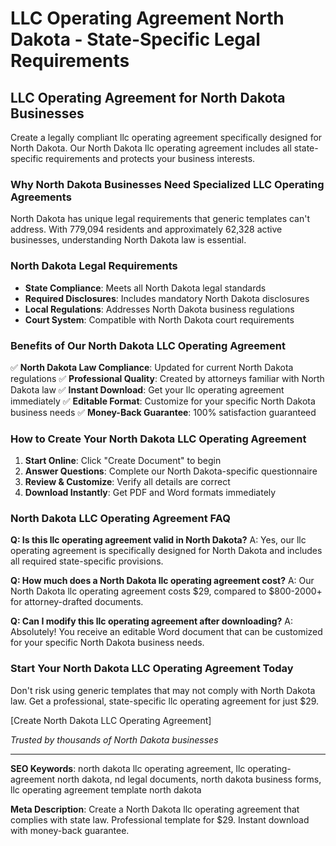 # LLC Operating Agreement North Dakota - State-Specific Legal Requirements

## LLC Operating Agreement for North Dakota Businesses

Create a legally compliant llc operating agreement specifically designed for North Dakota. Our North Dakota llc operating agreement includes all state-specific requirements and protects your business interests.

### Why North Dakota Businesses Need Specialized LLC Operating Agreements

North Dakota has unique legal requirements that generic templates can't address. With 779,094 residents and approximately 62,328 active businesses, understanding North Dakota law is essential.

### North Dakota Legal Requirements

- **State Compliance**: Meets all North Dakota legal standards
- **Required Disclosures**: Includes mandatory North Dakota disclosures
- **Local Regulations**: Addresses North Dakota business regulations
- **Court System**: Compatible with North Dakota court requirements

### Benefits of Our North Dakota LLC Operating Agreement

✅ **North Dakota Law Compliance**: Updated for current North Dakota regulations
✅ **Professional Quality**: Created by attorneys familiar with North Dakota law
✅ **Instant Download**: Get your llc operating agreement immediately
✅ **Editable Format**: Customize for your specific North Dakota business needs
✅ **Money-Back Guarantee**: 100% satisfaction guaranteed

### How to Create Your North Dakota LLC Operating Agreement

1. **Start Online**: Click "Create Document" to begin
2. **Answer Questions**: Complete our North Dakota-specific questionnaire
3. **Review & Customize**: Verify all details are correct
4. **Download Instantly**: Get PDF and Word formats immediately

### North Dakota LLC Operating Agreement FAQ

**Q: Is this llc operating agreement valid in North Dakota?**
A: Yes, our llc operating agreement is specifically designed for North Dakota and includes all required state-specific provisions.

**Q: How much does a North Dakota llc operating agreement cost?**
A: Our North Dakota llc operating agreement costs $29, compared to $800-2000+ for attorney-drafted documents.

**Q: Can I modify this llc operating agreement after downloading?**
A: Absolutely! You receive an editable Word document that can be customized for your specific North Dakota business needs.

### Start Your North Dakota LLC Operating Agreement Today

Don't risk using generic templates that may not comply with North Dakota law. Get a professional, state-specific llc operating agreement for just $29.

[Create North Dakota LLC Operating Agreement]

_Trusted by thousands of North Dakota businesses_

---

**SEO Keywords**: north dakota llc operating agreement, llc operating-agreement north dakota, nd legal documents, north dakota business forms, llc operating agreement template north dakota

**Meta Description**: Create a North Dakota llc operating agreement that complies with state law. Professional template for $29. Instant download with money-back guarantee.

